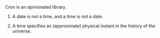 Cron is an opinionated library.

1. A date is not a time, and a time is not a date.

2. A time specifies an (approximate) physical instant in the history of the
universe.

